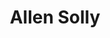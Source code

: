 ---
title: "Allen Solly"
url: /bengaluru/allen-solly-whitefield-main-road-mahadevpura-devasandra-industrial-estate-krishnarajapuram/
shop: clothes
---